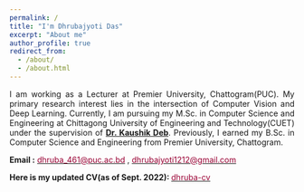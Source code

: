 ```yaml
---
permalink: /
title: "I'm Dhrubajyoti Das"
excerpt: "About me"
author_profile: true
redirect_from: 
  - /about/
  - /about.html
---
```

<p align="justify">
I am working as a Lecturer at Premier University, Chattogram(PUC). My primary research interest lies in the intersection of Computer Vision and Deep Learning. Currently, I am pursuing my M.Sc. in Computer Science and Engineering at Chittagong University of Engineering and Technology(CUET) under the supervision of <a href="https://www.cuet.ac.bd/members/498"><b>Dr. Kaushik Deb</b></a>. Previously, I earned my B.Sc. in Computer Science and Engineering from Premier University, Chattogram.
</p>

<b>Email :</b> [<font color= "#990033" >dhruba_461@puc.ac.bd</font>](dhruba_461@puc.ac.bd) , [<font color= "#990033" >dhrubajyoti1212@gmail.com</font>](dhrubajyoti1212@gmail.com)


<b>Here is my updated CV(as of Sept. 2022): </b> <a href="https://drive.google.com/file/d/1Li4zNeHrm5W2mTAdLUt5wCODeMb5wKTu/view?usp=sharing"><font color="#990033">dhruba-cv</font></a>

